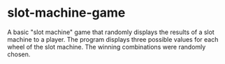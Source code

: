 # slot-machine-game

A basic "slot machine" game that randomly displays the results of a slot machine to a player. 
The program displays three possible values for each wheel of the slot machine.
The winning combinations were randomly chosen.
